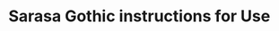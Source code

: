 <script setup>
import FontsPreview from '../../../components/FontsPreview.vue'
</script>

# Sarasa Gothic instructions for Use

<FontsPreview font="sarasa" lang="en" />
